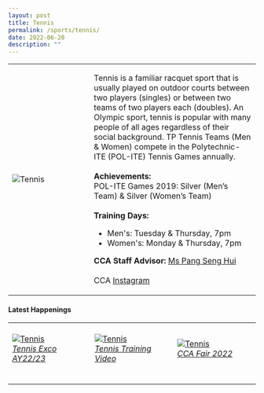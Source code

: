 ```yaml
---
layout: post
title: Tennis
permalink: /sports/tennis/
date: 2022-06-20
description: ""
---
```


<table>
    <tr>
        <td style="width:33%"><image src="/images/CCA_tennis.jpg" style="display:block;margin-left:auto;margin-right:auto;" alt="Tennis"></image></td>
        <td>
            <p>
                Tennis is a familiar racquet sport that is usually played on outdoor courts between two players (singles) or between two teams of two players each (doubles). An Olympic sport, tennis is popular with many people of all ages regardless of their social background. TP Tennis Teams (Men & Women) compete in the Polytechnic-ITE (POL-ITE) Tennis Games annually.<br>
                <br>
                <b>Achievements:</b><br>
                POL-ITE Games 2019: Silver (Men’s Team) & Silver (Women’s Team)<br>
                <br>
                <b>Training Days:</b><br>
                <ul>
                    <li>Men's: Tuesday & Thursday, 7pm</li>
                    <li>Women's: Monday & Thursday, 7pm</li>
                </ul>
            </p>
            <p>
               <b>CCA Staff Advisor:</b> <a href="mailto:senghui@tp.edu.sg">Ms Pang Seng Hui</a><br>
               <br>
               CCA <a href="https://www.instagram.com/tp_tennis">Instagram</a>
            </p>
        </td>
    </tr>
</table>

#### Latest Happenings

<table>
    <tr>
        <td style="width:33%"><br>
            <a href="https://www.instagram.com/p/CcrtFWTJU36/">
                <image src="/images/Sports/TENNIS_Tennis Exco AY22-23.png" style="display:block;margin-left:auto;margin-right:auto;" alt="Tennis">
                <h6 style="margin-top:0%">Tennis Exco AY22/23</h6>
                </image>
            </a>
        </td>
        <td style="width:33%"><br>
            <a href="https://www.instagram.com/p/CcpFeEYpxOH/">
                <image src="/images/Sports/TENNIS_Tennis Training Video.png" style="display:block;margin-left:auto;margin-right:auto;" alt="Tennis">
                <h6 style="margin-top:0%">Tennis Training Video</h6>
                </image>
            </a>
        </td>
        <td style="width:33%"><br>
            <a href="https://www.instagram.com/p/CcpARp1vRoo/">
                <image src="/images/Sports/TENNIS_CCA Fair 2022.png" style="display:block;margin-left:auto;margin-right:auto;" alt="Tennis">
                <h6 style="margin-top:0%">CCA Fair 2022</h6>    
                </image>
            </a>
        </td>
    </tr>
</table>